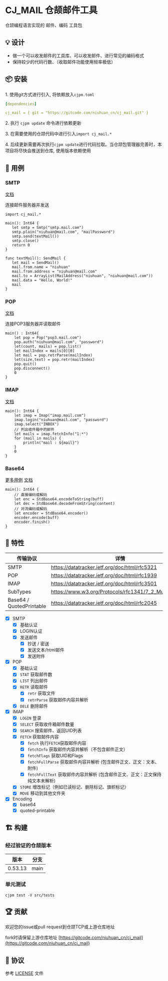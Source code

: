 CJ_MAIL 仓颉邮件工具
==================

仓颉编程语言实现的 邮件、编码 工具包

## 💡 设计

- 做一个可以收发邮件的工具库、可以收发邮件、进行常见的编码格式
- 保持较少的代码行数、（收取邮件功能使用频率极低）

## 📦 安装

1.&nbsp;使用git方式进行引入, 将依赖放入`cjpm.toml`

```yaml
[dependencies]

cj_mail = { git = "https://gitcode.com/niuhuan_cn/cj_mail.git" }
```

2.&nbsp;执行 `cjpm update` 命令进行依赖更新 

3.&nbsp;在需要使用的仓颉代码中进行引入`import cj_mail.*`

4.&nbsp;后续更新需要再次执行`cjpm update`进行代码拉取。当仓颉包管理器完善时，本项目将尽快会推送到仓库, 使用版本依赖使用

## 🔖 用例

### SMTP

[文档](docs/classes/Smtp.md)

连接邮件服务器并发送 

```cangjie
import cj_mail.*

main(): Int64 {
   let smtp = Smtp("smtp.mail.com")
   smtp.plain("niuhuan@mail.com", "mailPassword") 
   smtp.send(textMail())
   smtp.close()
   return 0
}

func textMail(): SendMail {
   let mail = SendMail()
   mail.from.name = "niuhuan"
   mail.from.address = "niuhuan@mail.com"
   mail.to = ArrayList(MailAddress("niuhuan", "niuhuan@mail.com"))
   mail.data = "Hello, World!"
   mail
}
```

### POP

[文档](docs/classes/Pop.md)

连接POP3服务器并读取邮件

```cangjie
main() : Int64{
    let pop = Pop("pop3.mail.com")
    pop.auth("niuhuan@mail.com", "password")
    let(count, mails) = pop.list()  
    let mailIndex = mails[0][0]
    let mail = pop.retrParse(mailIndex) 
    let(size,text) = pop.retr(mailIndex) 
    pop.quit()
    pop.disconnect()
    0
}
```

### IMAP

[文档](docs/classes/Imap.md)

```cangjie
main(): Int64 {
    let imap = Imap("imap.mail.com")
    imap.login("niuhuan@mail.com", "password")
    imap.select("INBOX")
    // 列出收件箱中的邮件
    let mails = imap.fetchInfo("1:*")
    for (mail in mails) { 
        println("mail : ${mail}")
    }
    0
}
```

### Base64

[更多用例](src/tests/base64_tests.cj) [文档](docs/classes/Base64.md)

```cangjie
main(): Int64 {
    // 直接编码或解码
    let enc = StdBase64.encodeToString(buff)
    let dec = StdBase64.decodeFromString(content)
    // 对流编码或解码
    let encoder = StdBase64.encoder()
    encoder.encode(buff)
    encoder.finish()
}
```

## 📖 特性

| 传输协议 | 详情 |
| -- | -- |
| SMTP | https://datatracker.ietf.org/doc/html/rfc5321 |
| POP | https://datatracker.ietf.org/doc/html/rfc1939 |
| IMAP | https://datatracker.ietf.org/doc/html/rfc3501 |
| SubTypes | https://www.w3.org/Protocols/rfc1341/7_2_Multipart.html |
| Base64 / QuotedPrintable | https://datatracker.ietf.org/doc/html/rfc2045 |

- [x] SMTP
    - [x] 基础认证
    - [x] LOGIN认证
    - [x] 发送邮件
        - [x] 抄送 / 密送
        - [x] 发送文本/html邮件
        - [x] 发送附件
- [x] POP
    - [x] 基础认证
    - [x] `STAT` 获取邮件数
    - [x] `LIST` 列出邮件
    - [x] `RETR` 读取邮件
        - [x] `retr` 获取文件
        - [x] `retrParse` 获取邮件内容并解析
    - [x] `DELE` 删除邮件
- [x] IMAP
    - [x] `LOGIN` 登录
    - [x] `SELECT` 获取收件箱邮件数量
    - [x] `SEARCH` 搜索邮件、返回UID列表
    - [x] `FETCH` 获取邮件内容
        - [x] `fetch` 执行`FETCH`获取邮件内容
        - [x] `fetchInfo` 获取邮件内容并解析（不包含邮件正文）
        - [x] `fetchFlags` 获取UID和Flags
        - [x] `fetchFullParse` 获取邮件内容并解析 (包含邮件正文、正文：文本、附件)
        - [x] `fetchFullText` 获取邮件内容并解析 (包含邮件正文、正文：正文保持纯文本未解析)
    - [x] `STORE` 增改标记（例如已读标记、删除标记、旗帜标记）
    - [x] `MOVE` 移动到其他文件夹
- [x] Encoding
    - [x] base64
    - [x] quoted-printable

## 🏗️ 构建

### 经过验证的仓颉版本

| 版本 | 分支 | 
| -- | -- |
| 0.53.13 | main |

### 单元测试
`cjpm test -V src/tests`

## 🏆 贡献

欢迎您的issue或pull request到仓颉TCP或上游仓库地址

fork时请保留上游仓库地址 [https://gitcode.com/niuhuan_cn/cj_mail](https://gitcode.com/niuhuan_cn/cj_mail)

## 📕 协议

参考 [LICENSE](LICENSE) 文件


